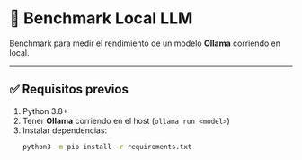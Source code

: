 # 🚀 Benchmark Local LLM

Benchmark para medir el rendimiento de un modelo **Ollama** corriendo en local.

---

## ✅ Requisitos previos

1. Python 3.8+
2. Tener **Ollama** corriendo en el host (`ollama run <model>`)
3. Instalar dependencias:
   ```bash
   python3 -m pip install -r requirements.txt
